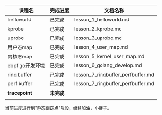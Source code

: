 | 课程名          | 完成进度   | 文档名称                          |
| --------------- | ---------- | --------------------------------- |
| helloworld      | 已完成     | lesson_1_helloworld.md            |
| kprobe          | 已完成     | lesson_2_kprobe.md                |
| uprobe          | 已完成     | lesson_3_uprobe.md                |
| 用户态map       | 已完成     | lesson_4_user_map.md              |
| 内核态map       | 已完成     | lesson_5_kernel_user_map.md       |
| ebpf go开发环境 | 已完成     | lesson_6_golang_develop.md        |
| ring buffer     | 已完成     | lesson_7_ringbuffer_perfbuffer.md |
| perf buffer     | 已完成     | lesson_7_ringbuffer_perfbuffer.md |
| **tracepoint**  | **未完成** |                                   |
|                 |            |                                   |

当前进度进行到"静态跟踪点"阶段，继续加油，小胖子。